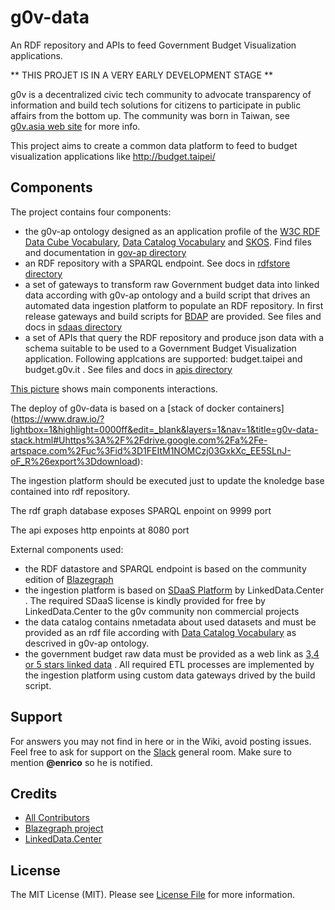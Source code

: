 # g0v-data
An RDF repository  and APIs  to feed Government Budget Visualization applications. 

** THIS PROJET IS IN A VERY EARLY DEVELOPMENT STAGE **

g0v is a decentralized civic tech community to advocate transparency of information and build tech solutions 
for citizens to participate in public affairs from the bottom up. The community was born in Taiwan, see [g0v.asia web site](http://g0v.asia/) for more info.

This project aims to create a common data platform to feed to budget visualization applications like http://budget.taipei/


## Components

The project contains four components:

- the g0v-ap ontology designed as an application profile of the [W3C RDF Data Cube Vocabulary](https://www.w3.org/TR/vocab-data-cube),  [Data Catalog Vocabulary](https://www.w3.org/TR/vocab-dcat/) and [SKOS](https://www.w3.org/TR/skos-primer). Find files and documentation in [gov-ap directory](gov-ap)
- an RDF repository with a SPARQL endpoint. See docs in [rdfstore directory](rdfstore)
- a set of gateways to transform raw Government budget data into linked data according with g0v-ap ontology and a build script that drives an automated data ingestion platform to populate an RDF repository. In first release  gateways and build scripts for [BDAP](http://www.bdap.tesoro.it/sites/openbdap) are provided. See files and docs in [sdaas directory](sdaas)
- a set of APIs that query the RDF repository and produce json data with a schema suitable to be used to a Government Budget Visualization application. Following applcations are supported: budget.taipei and budget.g0v.it . See files and docs in [apis directory](apis)
 
[This picture](https://www.draw.io/?lightbox=1&highlight=0000ff&edit=_blank&layers=1&nav=1&title=g0v-data-architecture.html#Uhttps%3A%2F%2Fdrive.google.com%2Fa%2Fe-artspace.com%2Fuc%3Fid%3D1Q2VSl5IL_K1qByiSzGDffSXiVbSRA1zl%26export%3Ddownload) shows main components interactions.

The deploy of g0v-data is based on a [stack of docker containers] (https://www.draw.io/?lightbox=1&highlight=0000ff&edit=_blank&layers=1&nav=1&title=g0v-data-stack.html#Uhttps%3A%2F%2Fdrive.google.com%2Fa%2Fe-artspace.com%2Fuc%3Fid%3D1FEItM1NOMCzj03GxkXc_EE5SLnJ-oF_R%26export%3Ddownload):


The ingestion platform should be executed just to update the knoledge base contained into rdf repository.

The rdf graph database exposes SPARQL enpoint on 9999 port

The api exposes http enpoints at 8080 port


External components used:

- the RDF datastore and SPARQL endpoint  is based on the community edition of [Blazegraph](https://www.blazegraph.com/)
- the ingestion platform is based on [SDaaS Platform](https://bitbucket.org/linkeddatacenter/sdaas/wiki/Home) by LinkedData.Center . The required SDaaS license is kindly provided for free by LinkedData.Center to the g0v community non commercial projects
- the data catalog contains nmetadata about used datasets and must be provided as an rdf file according with [Data Catalog Vocabulary](https://www.w3.org/TR/vocab-dcat/) as descrived in g0v-ap ontology.
- the government budget raw data must be provided as a web link as [3,4 or 5 stars linked data]() . All required ETL processes are implemented by the ingestion platform using custom data gateways drived by the build script.


## Support

For answers you may not find in here or in the Wiki, avoid posting issues. Feel free to ask for support on the [Slack](https://linkeddatacenter.slack.com/) general room. Make sure to mention **@enrico** so he is notified.

## Credits

- [All Contributors](../../contributors)
- [Blazegraph project](https://www.blazegraph.com/)
- [LinkedData.Center](http://linkeddata.center/)

## License

The MIT License (MIT). Please see [License File](LICENSE.md) for more information.

